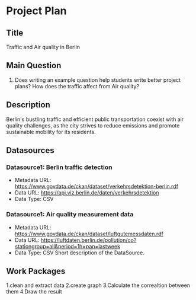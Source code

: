 # Project Plan

## Title
Traffic and Air quality in Berlin

## Main Question

1. Does writing an example question help students write better project plans?
How does the traffic affect from Air quality?
## Description
Berlin's bustling traffic and efficient public transportation coexist with air quality challenges, as the city strives to reduce emissions and promote
sustainable mobility for its residents.

## Datasources

### Datasource1: Berlin traffic detection
* Metadata URL: https://www.govdata.de/ckan/dataset/verkehrsdetektion-berlin.rdf
* Data URL: https://api.viz.berlin.de/daten/verkehrsdetektion
* Data Type: CSV
### Datasource1: Air quality measurement data
* Metadata URL: https://www.govdata.de/ckan/dataset/luftgutemessdaten.rdf
* Data URL: https://luftdaten.berlin.de/pollution/co?stationgroup=all&period=1h×pan=lastweek
* Data Type: CSV
Short description of the DataSource.

## Work Packages
1.clean and extract data 
2.create graph
3.Calculate the correaltion between them
4.Draw the result
